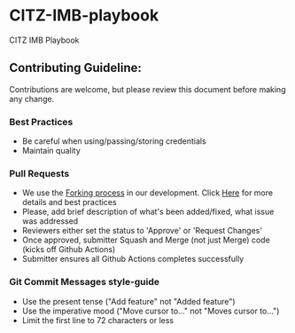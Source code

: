 # CITZ-IMB-playbook
CITZ IMB Playbook

## Contributing Guideline:

Contributions are welcome, but please review this document before making any change.

### Best Practices

* Be careful when using/passing/storing credentials
* Maintain quality

### Pull Requests

* We use the [Forking process](https://guides.github.com/activities/forking/) in our development. Click [Here](https://blog.scottlowe.org/2015/01/27/using-fork-branch-git-workflow/) for more details and best practices
* Please, add brief description of what's been added/fixed, what issue was addressed
* Reviewers either set the status to 'Approve' or 'Request Changes'
* Once approved, submitter Squash and Merge (not just Merge) code (kicks off Github Actions)
* Submitter ensures all Github Actions completes successfully

### Git Commit Messages style-guide

* Use the present tense ("Add feature" not "Added feature")
* Use the imperative mood ("Move cursor to..." not "Moves cursor to...")
* Limit the first line to 72 characters or less
